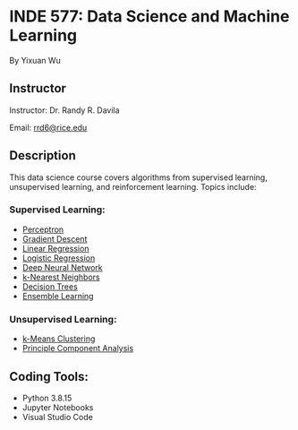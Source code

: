 # INDE 577: Data Science and Machine Learning
By Yixuan Wu

## Instructor
Instructor: Dr. Randy R. Davila

Email: rrd6@rice.edu

## Description
This data science course covers algorithms from supervised learning, unsupervised learning, and reinforcement learning. 
Topics include:
### Supervised Learning:
- [Perceptron](https://github.com/yw110-1/INDE-577/tree/main/Supervised%20Learning/Perceptron)
- [Gradient Descent](https://github.com/yw110-1/INDE-577/tree/main/Supervised%20Learning/Gradient%20Descent)
- [Linear Regression](https://github.com/yw110-1/INDE-577/tree/main/Supervised%20Learning/Linear%20Regression)
- [Logistic Regression](https://github.com/yw110-1/INDE-577/tree/main/Supervised%20Learning/Logistic%20Regression)
- [Deep Neural Network](https://github.com/yw110-1/INDE-577/tree/main/Supervised%20Learning/Deep%20Neural%20Network)
- [k-Nearest Neighbors](https://github.com/yw110-1/INDE-577/tree/main/Supervised%20Learning/k-Nearest%20Neighbors)
- [Decision Trees](https://github.com/yw110-1/INDE-577/tree/main/Supervised%20Learning/Decision%20Tree)
- [Ensemble Learning](https://github.com/yw110-1/INDE-577/tree/main/Supervised%20Learning/Ensemble%20Learning)

### Unsupervised Learning:
- [k-Means Clustering](https://github.com/yw110-1/INDE-577/tree/main/Unsupervised%20Learning/k-Means%20Clustering)
- [Principle Component Analysis](https://github.com/yw110-1/INDE-577/tree/main/Unsupervised%20Learning/Principle%20Component%20Analysis)


## Coding Tools:
- Python 3.8.15
- Jupyter Notebooks
- Visual Studio Code
